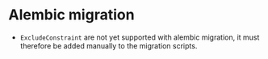 # Alembic migration
- `ExcludeConstraint` are not yet supported with alembic migration, it must therefore be added manually to the migration scripts.
